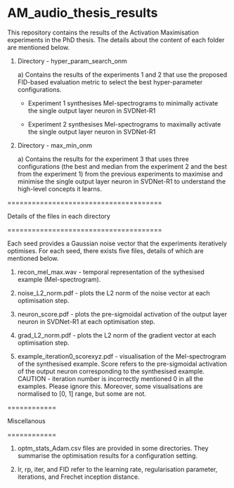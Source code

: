 # AM_audio_thesis_results

This repository contains the results of the Activation Maximisation experiments in the PhD thesis. The details about the content of each folder are mentioned below.

1. Directory - hyper_param_search_onm
   
   a) Contains the results of the experiments 1 and 2 that use the proposed FID-based evaluation metric to select the best hyper-parameter configurations.
   
      -  Experiment 1 synthesises Mel-spectrograms to minimally activate the single output layer neuron in SVDNet-R1
   
      -  Experiment 2 synthesises Mel-spectrograms to maximally activate the single output layer neuron in SVDNet-R1

2. Directory - max_min_onm
   
   a) Contains the results for the experiment 3 that uses three configurations (the best and median from the experiment 2 and the best from the experiment 1) from the previous experiments to maximise and minimise the single output layer neuron in SVDNet-R1 to understand the high-level concepts it learns.

======================================

Details of the files in each directory

======================================

Each seed provides a Gaussian noise vector that the experiments iteratively optimises. For each seed, there exists five files, details of which are mentioned below.

1. recon_mel_max.wav - temporal representation of the sythesised example (Mel-spectrogram).

2. noise_L2_norm.pdf - plots the L2 norm of the noise vector at each optimisation step.

3. neuron_score.pdf - plots the pre-sigmoidal activation of the output layer neuron in SVDNet-R1 at each optimisation step.

4. grad_L2_norm.pdf - plots the L2 norm of the gradient vector at each optimisation step.

5. example_iteration0_scorexyz.pdf - visualisation of the Mel-spectrogram of the synthesised example. Score refers to the pre-sigmoidal activation of the output neuron corresponding to the synthesised example. CAUTION - iteration number is incorrectly mentioned 0 in all the examples. Please ignore this. Moreover, some visualisations are normalised to [0, 1] range, but some are not.

============

Miscellanous

============

1. optm_stats_Adam.csv files are provided in some directories. They summarise the optimisation results for a configuration setting.

2. lr, rp, iter, and FID refer to the learning rate, regularisation parameter, iterations, and Frechet inception distance.

